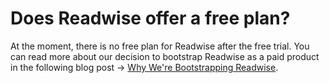 # Does Readwise offer a free plan?

At the moment, there is no free plan for Readwise after the free trial. You can read more about our decision to bootstrap Readwise as a paid product in the following blog post → [Why We're Bootstrapping Readwise](https://blog.readwise.io/why-were-bootstrapping-readwise/).
